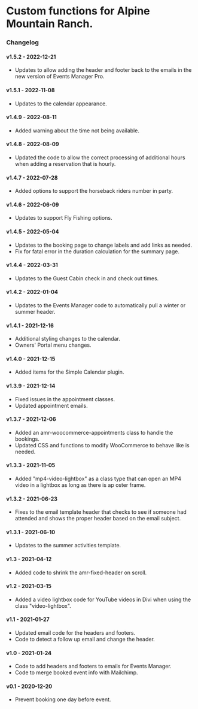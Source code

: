 # Custom functions for Alpine Mountain Ranch.

### Changelog
#### v1.5.2 - 2022-12-21
* Updates to allow adding the header and footer back to the emails in the new version of Events Manager Pro.

#### v1.5.1 - 2022-11-08
* Updates to the calendar appearance.

#### v1.4.9 - 2022-08-11
* Added warning about the time not being available.

#### v1.4.8 - 2022-08-09
* Updated the code to allow the correct processing of additional hours when adding a reservation that is hourly.

#### v1.4.7 - 2022-07-28
* Added options to support the horseback riders number in party.

#### v1.4.6 - 2022-06-09
* Updates to support Fly Fishing options.

#### v1.4.5 - 2022-05-04
* Updates to the booking page to change labels and add links as needed.
* Fix for fatal error in the duration calculation for the summary page.

#### v1.4.4 - 2022-03-31
* Updates to the Guest Cabin check in and check out times.

#### v1.4.2 - 2022-01-04
* Updates to the Events Manager code to automatically pull a winter or summer header.

#### v1.4.1 - 2021-12-16
* Additional styling changes to the calendar.
* Owners' Portal menu changes.

#### v1.4.0 - 2021-12-15
* Added items for the Simple Calendar plugin.

#### v1.3.9 - 2021-12-14 
* Fixed issues in the appointment classes.
* Updated appointment emails. 

#### v1.3.7 - 2021-12-06
* Added an amr-woocommerce-appointments class to handle the bookings.
* Updated CSS and functions to modify WooCommerce to behave like is needed.

#### v1.3.3 - 2021-11-05
* Added "mp4-video-lightbox" as a class type that can open an MP4 video in a lightbox as long as there is ap oster frame. 

#### v1.3.2 - 2021-06-23
* Fixes to the email template header that checks to see if someone had attended and shows the proper header based on the email subject.

#### v1.3.1 - 2021-06-10
* Updates to the summer activities template.

#### v1.3 - 2021-04-12
* Added code to shrink the amr-fixed-header on scroll.

#### v1.2 - 2021-03-15
* Added a video lightbox code for YouTube videos in Divi when using the class "video-lightbox".

#### v1.1 - 2021-01-27
* Updated email code for the headers and footers.
* Code to detect a follow up email and change the header.

#### v1.0 - 2021-01-24
* Code to add headers and footers to emails for Events Manager.
* Code to merge booked event info with Mailchimp.

#### v0.1 - 2020-12-20
* Prevent booking one day before event.